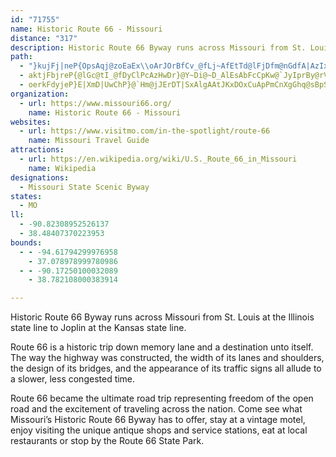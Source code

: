```yaml
---
id: "71755"
name: Historic Route 66 - Missouri
distance: "317"
description: Historic Route 66 Byway runs across Missouri from St. Louis at the Illinois state line to Joplin at the Kansas state line.
path:
  - "}kujFj|neP{OpsAqj@zoEaEx\\oArJOrBfCv_@fLj~AfEtTd@lFjDfm@nGdfA|AzIxEhStPrv@xGt[zB~GdFnJp@fB`Gn\\|@bFz@`HB|CWpEiFlm@ErBXvD^tBjBxEbAdBrAzCh@`EHxJInLExAgAnKo@nROnJOtZN|NHv@J~@pGjZ`GtTlCjQnDhXvAxHjJd]T~@CRpCnKR`@xKfn@rBhPvGv\\XbCHbOt@li@lHx_A\\xFD`C}Bfs@mI`n@iBhOwGze@cAjGKLS`BSxFI~GBbHRzE?rCe@tKQtDQlXI`Eu@rP?`GJdCt@vJx@xHn@xCx@~A|AlBnCrB`U`LlBlBxAzCt@vC`E`h@NlDCnF_Bz[?nHXtE|EnYtNzw@d@hFMzYW`H_@ta@w@b]EnJr@`l@Bxu@G`b@B`LHV?pPTdf@Df_Af@ndCK\\FlQN|At@fFpF~[rXb~ArAxEl@`BzOz\\xAcAXGxAPXF|@x@h@lAJ~A_@fEJxA|ErJdHvQZrAbEvWDjAGJC`@XXb@rAbJxk@TxDBnACtQOtLa@dBgD~Gi@dBWzBSrHSrC_@zAsBxEi@xBcJzc@a@jCaCpWaDzQ}DdTQdAM|BH`ZZ|`@CrMZnCt@zBxBxEt@dAb@\\z@ZvNjC@zPxRrBrCBnBGlCPzg@nFxCh@~Br@vEzBbfAbu@~CdCfCfDdBdEbAxElFrs@x@dE|@dC~@lBrAlBjg@rh@jErFpCxDhFnJbE`JbDbJlCjJhBtIhAlHn@fFjHtv@dAvQ?`QGfBFtLR~Bh@rEhAnEhD`GbBdCrAxArF~ErBR~@ChNuA|Cg@dDFlCfDb@~@d@lCDpC\\tBd@~AnBlCfBlAhBVxAKvE{Ab@I|BJxAv@~A|C|CjIdEhM\\rANpAN~Dr@`CxAdCzB|@x@t@n@x@nBtDj@fDX~Cd@rA~AjDrBdKf@xDDhBSzGLbBz@rCpErFxB|FvA|EJbB?bGZrCL^hBlCxCpDx@xA~@lDNtA?vCJfBVrAX~@bHzNxAtAvEdCbAx@nBvB`C|Cv@xBx@~Hl@lCr@pBvMbSp@nAZpAnA`JfCbOd@jBhB`EvDzHh@r@n@h@dGhCtG~DrAdAbVrZvJtKpCjDxBxBlCxBbBn@f@bAXx@bAjQRv@RbTrAbn@TxQd@|Gx@rEdBdGnChG`FfHzGfFzJpEdAlAtFxEzB`BkBlKfBzE~BlHv@rAjD~AdJxAjBLvBd@lMfJzBjDb@`Af@`CTxBZ`FZjKbA`GzIdUpKzWxZbp@v@jDJzBiA~^R`BNj@dAjB~KlHdAlAr@lAZ|@r@fDjIto@dM~[~@vArBtA`JpBbFf@`YZbB\\bAl@z@~@x@pA~JxQb@nAZrCNlXXn@tAbAlAb@XKrCuItAmBbBw@lAGfHl@l[PlE~@tNzG|Bz@lFrCbe@|c@~FrEjCzAfD`BdMxE`@p@xA`Dn@z@bAp@hAXpB?`KuCz@Qx@Ehc@vDxC^|Bf@nBx@lBtA~AxAhAvAlAtBt@bBrAbF|BlLlBxHbCzGjCzEvD~FvHhHzL`KbAlB^lBhArL^~C^~ArAxClGzGlDzCfAdB`@zAvE|XlArIIzKHjBj@bDbA[vEbNp@~AZ\\z@vCrBbFhBzClDtExEjEpD`CrErBxbAp^nC~AbDxBbIzG~HtHdOlPhK`Inx@`k@|JrHlF`D`HxF|CxDdC|DvD`JpBlGzArI^zCf@rIPzM|@lc@J~Cv@zFx@|DhBbFn@rAxBjDrCxCbBlAvEfCtOxEhGxBpDrBlBzAlJtJ`UhVlFlGxFxI`GfNnA|D|AjHhCbOpTfzA`AvFx@~CzCzHzCrFxo@~}@dDdFfC~EtBzG|@tDb@~Cd@tEHdCHdFI`FcAbPo@`NDrHh@lFh@tCxCxLfXzeAhBxEbAlBpA~A|A`BjD~BpDvAfDl@|cAtJpI`BxQ|FxRdKd@_Lx@ZxB~AfBxCf@d@tGtBbAJ^EpI_BhBKvA\\jAl@xGxJnClExCzChXxb@tSzU`@l@xBlI~@xBlD`HtMp\\|DtIrFtHvCvCbl@fc@vCrAxAX|Aj@tAXvHx@pGrBhF~BzBtApFvE`ArAf@dAjCjIb@r@d@b@tFrCtBlBfBrDt@z@xBv@dLm@l@Jh@N|@n@`DlCxCz@dF`EtDxAzJfBdMdD`DdAdCdBvMvQl@l@rCfJdBfHx@~Dx@rFl@nFZxH\\tAxAjDvItPtAtAaBjDhE`Kx@xAbBrAjM`GhLfGzOzHbOfJ|FvF~TfXtI`HrBdC`N|QnBvBlV~UzAlAtG|C|ArAtAlB^z@n@bBf@rB`@`DLfBDpFb@fETrAn@fCx@jBbDlF`Yr`@hDrE|BfCbDrC~o@xg@fDtDzBvEdAtC`A~D|Fv]hBtHdAlCfEfHvDrDxHhFdApAj@lBd@~CRbYBf\\?lFdAxCxBbBjJ`FhDzArBPxAEnBY`BFvIxEzN~Ir@l@bAfAdBjDnNl]nApBhAt@|Ap@xD~@jIrCzD~AdCxBrOnPpAtBbA`Db@dECzIeA~q@mAhc@B~Ez@`V`DpNvErO~@|DNpA~B~HdF~LpAxFnB`Qv@bF^xAn@hBrBnClB~AfGxCrGzG`FzFlFdFhBrArVfLlAx@t@dAx@fBXdBPzBBtNp@`Mj@rCjPze@zDtKdCpFfUj`@j@~Bb@fCNhBb@pCrH|Y~NbYbInNtNxTjFjKvF`OtBnGtG~VpDrO|@jBxEtEvI`H~DlB`AP~T`IhElCpCfCzAjBvDtGfInQ|AlBrBjBzw@ff@bPhKjMdJlAzAvFlJdC`KxBtMb@jB^tEBjCWtGBlBl@jFhJbl@jFvYhEhXNtD\\dDhC`JbGzQpBlFnCfFfDxDd_At_A~ElFrBvC|Wxd@lFbK|AlD|DlLrAxFtAzIbAhJNpCDxD_A`o@cAtg@c@zEi@jDu@fD{^zmAiCrNi@zIYlKNvL^zJt@xJvA|LnJlp@~Ev^hA`Gnd@pzAze@p~Aj@~A|BlEd@jANf@fArHvN`f@\\fBNvAB`DeBpv@?~CR`Fd@jFf@lCtAnFt_@xlAfCrHp@dA~DlEvRpRlB`Cv@vAnBtEvGxQxHvR|Szj@\\lA`@bC`Gfj@h@tCnRfh@{O~GqHzDcSrHX~@f@InBy@dB?~@h@|C`ClBpBhLjRde@px@`DfGz@xBlAdEjAlGh_@jjCdC~OxAjKlAbOdg@`eHVhFBrJOpA}@`EC`AHjB^dB^l@nH`Gd@v@b@z@jB`IbAxF|BbXt@nG`AxF`@rDj@`JRtGErBId@i@|@o@b@o@v@}BfEe@jAsC|KiAdDyBnFmAxDYvB[jJDxCNvBb@lEf@rHb@tA`Vb[nApANKnDtHtFhMh@bA^^|@ZdAJbBEf@Fp@j@TfAE^YdAb@j@|D~CnTpOlD|BlB`AnATbBHrFw@~@GjBFdBJrB`@`A~@b@t@h@tAlAxKRvCjArElFjNvG|Rh@x@~@r@`@Pl@FdYJvXz@~@d@`@j@pE`L|AzFlGv[fDhRJ`A?|AIzBQjA~@`@d@j@^fBvIlm@tFnh@NpBF~DBnTH`Gf@rGdBpRJtC`ArMzA|ORlRTbMdCvPl@fGZvB`@rA~BfDrQfMxA`B`@v@VfAFxBQ~AcA`D[v@s@z@cC~AuQzJs@v@s@hA_AjCYrAIdAOrJKhBWdB{@lD}BjF}BhCy@j@cHxCyB`B_B|BcJpS[lAOxAOzSEbp@d@~AfBdEZ`AzHd[nBzIxDzO|@lFJjAFfFq@bv@KdEUnC_ArE_Ttp@WfB{ArQGvFBxGJfBfBpIx@xChAlBtAzAxM~JnClClAzBh@dBj@rDbB|w@?jAOnCUpAaLxf@wAfHuAtFYp@oAxBR`@B~@a@lBYjBItABdD^`ET|@hA`Cr@x@bBxA~BpAdGfAfPxBvBt@~CvAlBnA~@bAtAfClBaApZ{Lp@KdBFhDvA~@Tr@HpBWdTgJbE{Ct@SzCL~CaCj@Kl@Dt@XlAnAf@VT?ZQxAaCx@gCNw@?mDRy@vBsCd@mATgAbAgJTqAHcEh@@n@GNSd@yDEk@h@{AXOzEJ`BRzBStDGn@rDxAlDfBlCdAt@fAd@nBh@rXnBbC\\xBn@pCvAhAz@hB~C|BlCn@b@rBZnV\\tMFTFnDDjC\\tADv@KlDgArCWbGQvBo@rAEnAFbEg@rBD~@Qh@q@lBgEnEgEvAu@lA[t@HhIxFhNbPnAhBr@dBZjAl@fGXx@h@r@nBlAlA~AxCpFrAhBtApAhAd@`FxAhAr@bAlAnApBEhDc@lDIxAN|ClBvIbBvE^bBX|B\\nHx@rFhCbJhAxCbLnNjJbQ|@vBt@zBf@vCJfB?xKo@liAG|QL~@`@xA~GhQzR|k@dBlHtBvWDvAOhGcCvb@?lIHxArAzGDdA?dAoAbICp@_AdAiAn@eFd@aF~AmBfAmAdAyCfE}FdFgC`CsCrDbA~Ad@pAT`ABtJDxALv@n@lB|EhLbEzH|CfHt@rArCdC\\f@rExC~ArA|BpCbAzAxAjD^hA~@|EvCtLxFpWh@zD|@fID~@HxIKlEwClm@?~LZjIlAnJbBhI~BlH~Mv_@xBlFbAdBnB`ChRhO`NfKlBrB|@rA~@jBnA`Dx@dEf@rEZ`Lt@tGr@`DxBrGhBdE|@lCfKfb@xAfD`GlIhLlLxHlFzMnFr@^hApAhAnBh@vBTfC^rJ\\hC~@hBhC`EbAx@h@T~CVpEL|B\\tBlAhBxC^fBL`BClJH|@b@fChDnIf@jEC~BIhAuBfPKlF`Cp}@rB`p@T`Eb@rEtAnK|AzDnArBh@bBNz@HdESzE|Alb@p@`V\\rGAlEMlBu@xDoL``@}G|UoPri@Oj@Cj@kBzIc@lDGrAGnHTzFT~C|AlLTfEExDu@vU@lCRdCR`An@|BrCtG`@nBLnBAz@W~BmBbNi@pC{@`CcB`CcAjBQx@S~BBzFFdBvFd]|@`Ed@pAhAdBtXpQdA~@rGhEbA~@lFpGtLpMbD~E`DnH~BbEvDpHdA~Bp@dC\\tDBjCSzHNbLDnPLbCXnBnAfElCpDrExEh@t@hCvBrTvKhFrBxFjBhEjClEnBxD~@jLp@lB^zBr@nItD`[~LxDlC`GtHlC~D~A~CxAtD~@jDpAzGt@tGnCpe@h@pMb@tHH|C]tEoBtJ?d@TjBtLsA^?XLXl@TxCb@~BfBjDpBrCdAlAzChCxIlGjB~BpKhXt@zAbCrDlE|EfD|BnBdAvRfI@`DU~g@Hr@Nh@rChHPtAFpDIjAyBnJm@xF?pU_@fFs@~Dr@lB|DlFdMnUjIbSn@r@z@d@pCt@rY~FrBXpBW`N}Df[}BUdFDfBLxA`@fC^pAjGhPlX`q@d@lAl@dDrJno@RdDCtDoCvXClD\\zD^vBvFbXd@nEAlCs@fFsEzSwCzI}DhKuArBaV~Ty@`AaBdDk@`Bo@lDcEh]o@hE_@dBu@zBaAlBuCdEaDfC_Ad@sBr@wB^_ELwBVeA\\oC`Bo@j@cRlToDxDcItJo@d@cB~Du@dD}BtOU`EH~Ch@fDr@zB|GrQt@`CZxBFtA?|CIlB_@rDy@tDs@|BcK~TqAvD_@bCOvB?`Eh@|Z@bD[~Ke@`LJzFNpEb@nHnAhK?`FyD|YyB~_@]fMJdBjEvTnArEnS`c@jGzTlBxFhPjV~ClF^~@b@fDDrBe@rIxArGDfARtpAJ`GRrCbAtLtAdJ~Ov{@~Lm@jOyBjBKnWXrLXf@E~VXzHRlF^tEfB~BBtA_@rAq@|AMzq@lAbFQzj@?~@Mz@y@Xs@Js@FgMxAgCXKhCGtZ^PnORfCb@~CDz@IbAKn@}AvDcInQgC|H_@h@aIhGg@P}InAoAj@}E`Fi@dAe@`BUbG`@tFrCnOv@lFNlIGr@_BrJc@zDu@lEs@`CcDzGsCbFyBhJyAnKIdDh@tGbAfHp@zGu@`KaAbRTrDx@dDfLpR|ExIr@fCIfH_@fLXtSDzHIpTHxAVfBnHld@b@vAhCjEhAtCnDhOdB~EjAbFfA~Gf@|@bBr@pEL~@Z|@x@nAfGd@rEB~FIvBcBvKiAfOOhD|AtSbChYx@jAhEbDn@xAHbBO|Gs@jg@oB~lAH|@j@jA`KrKd@t@f@jAn@~Cv@x@t@^zOTd@Jv@j@`@l@Vp@Dz@iAve@Md[b@fHEfC_AvDs@h@bExC`h@ta@z]lYhTnP~@^rADhAKxAm@bAWx@H~@X`B`A~BjB}B~EsCjHeAlDa@jCLhRMj\\rAfDrCdEd[p`@vInL`FfDxB~B|F`IbV|ZnDtE`BvAhAL~FF`TB|DKfGLne@?xPPlEGlAF`BfAr@p@Or@@z@Pp@ZXhA^zS~DpAt@t]vZv@h@lOxTtJlOvH`Ld@`A`CfDjCjCpQzL|KlIfGfDjOrHdFtBj@f@|GvC`FrBhPtF|ExCbD~C~QdSfYb[tZh]~CrGrEjLh@fDRdHPfC|@xCZv@`BbBbIhEbCvCph@ljAl@dBfNts@XjAb@dAne@bw@hVbl@jKzT^lAbQr^lEvIxIvO|OpX`G`LrCxGtAlElC|KlCzOd@zErArIhAxC~StWxMkLfKoFDbLEdKAbPDjAT|@d@tAzFbMtN|O~RtSpGtJdd@tt@xA~AvBlBfInGhClCtIlNdU|Tl@Vj@LfA?r[Q`j@Azl@p@xAIlE\\bDl@b@RvG~AnPxEpOFpFLrBTpbA~_@fFzBtJrDjDz@nj@dFnDE|Pg@dOs@||@l@|@LnAd@rEfCpK~FdAx@`ClBvXhYpKnKdK~IrAt@tAVhAE~RyB|C_AzFeCjBSt|@x@|oAj@lg@z@rQEteBvAlELdBb@rPnHbAdAp@xAdJd[x@fBbArAxBjBhBx@bBXx^PhALv@d@|@fAx@rAx@jCdEbKtEnLhAxBn@|@tOjPxAr@lC\\rClArCtC~M~Ot@~@d@tA\\pA|Fz_@bBjMdEbWp@lBVd@|@x@lSzI|AhA`BdBvDjFjZzd@hGnJrAlE`CfLd@~Ad@~@|Xx\\|@pAn@jBRlBCrDy@zb@LlARv@Pp@r@hAvYbThDvBbAd@lExAvLzCnA`@fAn@x@lAtAtEdF~MCtAd@FXZvC`J|\\r_B\\dAlUtf@rM`YpYdu@dFlMZf@rAdB~e@lg@xMzNn@dAPl@dAxEZx@zObSh@jAXfAXlDZfBbAdCrBxGpEvLdBzGx@|EhAzIXzDj@zUGjNRrBzA~Ex@xB\\`@|GjCt@p@x@nAb@~AtAtKRfDC|@yChRiBlFc@`EUrHC`FNdC`DdR~@dCvl@|rAlf@vfAbIhQv@pAbBtBhC~BrBjA|Al@fBf@lPrBxBl@rBz@rAx@hA|@hApAbCtDx@nBtAtFzWh{B\\rDJxDSfi@e@toAs@x{@DhEdAjSnFp|@hFb}@rBp[n@rGrAzIfHv\\fIn`@rAdFxA`Flg@jkAxBfGjV|{@rJj\\jKx_@ZzAr@~E`@~EBzABfDo@|^DtDLhC~@fJnBbIdApDfCpFvBlDhB~B|C~CvKzHbDvCbDnErBrDlAlDhBzG^rGE~GmBhrBI\\QvLkC`aC_@rUE~KcAnv@ChJFd@Ild@QrF}@lIIfBDhNbrAjB`^L~e@j@xb@r@hDRBtOrBbPNfDChZGhJ_GAO`AO^uApAMd@?r@vEX?dZElMpE?tBld@{@dFSrd@?tNeAzwAaA|DmBpCoAnAi@x@OH}F`HoAx@JdB?hCHV_@p|@UzvACpv@y@nbCAxCY|ESdAAx@aAfCeBrIs@`JYv`@HnJhAtElBdEZxBB`Ic@zsBUrpBYtw@yB~aD?jGNlAx@fCp]`r@|B`GdB`KT`C~G|dAtCpb@RtA~BtHjIrUdFvO`BlJbChShArGzLlc@~^|vA\\f@Clu@Wb}DBle@mApiEBtOOdJSbEQ`YBr]KrEq@xmA?tMk@~{Aw@nyAI~^B~@^dBrBtEpAjBzCtCjL~M|ErGNZ~@~FHJ~@FlALTRtJtNjMtXYf@OpB_@jA}CdPiGn^MhA?dCt@lLBrAOnN[fCoDrOKnAC`GEVs@j@YnoAk@bsAOdOmAjo@Grd@s@jcBYbaBy@rkBo@dvCN`c@Qlj@w@vvAMt_@Ul[UpgA_@ht@CbUHdb@EfEo@tSEzECnTy@`mB}BxiD_CncDo@lhAo@vw@w@`uAe@fvAmAp_AuA|sAsDfbFiAfpBmBzoBo@xtA_@pRStEi@jm@wDt}GiDnjEi@noAu@`xDJfGRpC~@zFv@hDhBvF`^xaAvIvW~CdGrBhCpCbCrd@t[rVtQi@p|@dMPStXAtK@`lBA`LSfB?pG?bGJ~ABxA_@vbAClJOnGe@~Dm@xBy@tBiBpCoAlAiDfCuM`JnAbKVfHg@~K@tFHxBf@jF^zBh@xC|@nCtBjF`\\|o@ps@~xA|BzFxYngAdDjHxcAjdBnG`KdF`FhWbUnA`BfAfBjAdCn@fBf@nBd@`DRrADzBCp_@Ylh@G~f@FhMV~Gd@tExAhKJdEKp[Ub]tIR`@K~OPdKj@zdA`BrrDlFNLrBDfz@lAn@pA@hGhAxQ\\vHOtvAYdd@?fBHXI~c@yCrrDErITdTHb^_AtwAMx@eAhxAo@ra@}@~dCRhDdAbG~AlEpd@t}@"
  - aktjFbjreP{@lGc@tI_@fDyClPcAzHwDr}@Y~Di@~D_AlEsAbFcCpKw@`JyIprBy@rVKhJX~^@zIKdEwB~c@OfFOfKCtLb@f]?nS|CmAdBsALWxAu@r@SfCQ`@PxBX`FfAbDd@zG?nCRj@E`CRhAxBdQ|X|IfJ|@tB~A~HXx@`@x@`AlAbAv@jFhD`OlFjOrAlY|F`Cn@j@Bd^x_AxBtD?P|@~AxBlD^^H?nBzCH^x@|An@t@tL`RLDxEzHdA~Bf@pAj@nCxAvNlAlE~@bBx@fAt_@x]fFpG~Td\HXxA~BhAtCxArHbQroBjBhRf@lDxAnH~@pDdA`DBd@t^nmAXpArAfJ~Arj@Nf@TrIhE|zAA`Bn@hSb@nGpHjd@^fCJvB_@fIBfDNlAx@pDpBbFpB~ClErFbF`FpVhXrChDtAbCf@dAj@`CjHv]P`B\fJ]hpAMtSBhXK|h@^lLXzFl@bGt@|FtCrPvG`c@`BhNNpD?rEs@t\JdJdExf@`OrbBbAfHhAxEre@bzAnArEx@lFlBr]^pFz@zEf@`BnA~CrAdCbBxBdB`BhA~@pExBxGrAlN~BnCr@|CzAtPdPpJbIh^v]pAfBxAlC`A~Bt@jCj@fD\nCJpCB`CKdEmBri@@fGPbDv@jHvKbs@d@rFJfEIpE[pJCvCJzCZ~CxCvOhFvYl@lFTzCXjJc@`KiBjQ_PphB{AbWWnNGfKFjCRhDh@rEfMhx@\`ENxDEjUsA`uBOrIa@fF{CnVy@nMOlF?zGBzERdGx@zLpSrhCj@rG|@nGrAxHhC`LtbAlvEn@dCfDzJtA`DpItPfBdEv@fCzA|H^lJIPIzBcBrOpDX?tG~@tm@IjDe@xE]`CqArFqDbKcAlEiAlH[fFi@v_@W|IApGhD`c@JjEL|x@b@lLzCd]nM|qAkADwCGJlB
  - oerkFdyjeP}E|XmD|UwChP}@`Hm@jJErDT|SxAlgAAtJKxDOxCuApPmCnXgGhq@sBpS[xDSlGEznAUnzAYdl@Enh@}@xaBy@bfAo@jWyDtx@cBj[yA~\mCjg@gBr^Y~D{Ax`@SzQ[rIcCrWi@zGaFdfAiBnU}CjUcN|v@aAlIUrCS~IBlC\`Hj@`GrBxJvZf|@lHtTrDlJdI|U`Nv_@pm@~eBrVhr@nF`PdCtGhAzBnApB`EtEhBpAjBjAvClAvBl@jPzBzGt@tItA`PxBrA\lRfCzGlAxMlBlGp@dZ`EzDz@bLvA|Cr@hh@xGlShD~BPxMfBnS~Cts@zJbLdAvLf@jMAdQWdFe@vBGpCFfHa@~MEtOs@`LK|BQfI?fEO~HC`OaAbHSlFE`Xs@pOK~}@mCbGEtGJnZrAj^`CdK\nrAjHx|@jErHLtFGz\yAlE_@j_@mBvBOfF]taAkFhj@oD`KKlDe@pMaDpFsBbEyBlKkHzWcT`FaC|FqAbDa@lGSzOI|AGtAUbCw@jHgDlDaCtCeDvC_C~KmK|IaHtMoM`HaGbDy@dAQfQ\xAZ~@^vFfGhCdF
organization:
  - url: https://www.missouri66.org/
    name: Historic Route 66 - Missouri
websites:
  - url: https://www.visitmo.com/in-the-spotlight/route-66
    name: Missouri Travel Guide
attractions:
  - url: https://en.wikipedia.org/wiki/U.S._Route_66_in_Missouri
    name: Wikipedia
designations:
  - Missouri State Scenic Byway
states:
  - MO
ll:
  - -90.82308952526137
  - 38.48407370223953
bounds:
  - - -94.61794299976958
    - 37.078978999780986
  - - -90.17250100032089
    - 38.782108000383914

---
```


Historic Route 66 Byway runs across Missouri from St. Louis at the Illinois state line to Joplin at the Kansas state line.

Route 66 is a historic trip down memory lane and a destination unto itself.  The way the highway was constructed, the width of its lanes and shoulders, the design of its bridges, and the appearance of its traffic signs all allude to a slower, less congested time.

Route 66 became the ultimate road trip representing freedom of the open road and the excitement of traveling across the nation. Come see what Missouri’s Historic Route 66 Byway has to offer, stay at a vintage motel, enjoy visiting the unique antique shops and service stations, eat at local restaurants or stop by the Route 66 State Park.
